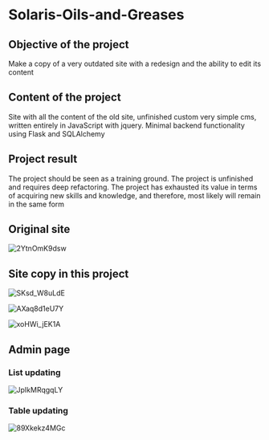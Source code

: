 # Solaris-Oils-and-Greases

## Objective of the project
Make a copy of a very outdated site with a redesign and the ability to edit its content

## Сontent of the project
Site with all the content of the old site, unfinished custom very simple cms, written entirely in JavaScript with jquery. 
Minimal backend functionality using Flask and SQLAlchemy

## Project result
The project should be seen as a training ground. The project is unfinished and requires deep refactoring. 
The project has exhausted its value in terms of acquiring new skills and knowledge, and therefore, most likely will remain in the same form

## Original site
![2YtnOmK9dsw](https://user-images.githubusercontent.com/75232682/124399206-ac0b9980-dd22-11eb-8cc7-d82d95c9c953.jpg)

## Site copy in this project
![SKsd_W8uLdE](https://user-images.githubusercontent.com/75232682/124399271-f5f47f80-dd22-11eb-8a8f-c030e2669a78.jpg)

![AXaq8d1eU7Y](https://user-images.githubusercontent.com/75232682/124399499-8e3f3400-dd24-11eb-95b1-ff8193bf08ad.jpg)

![xoHWi_jEK1A](https://user-images.githubusercontent.com/75232682/124399501-90a18e00-dd24-11eb-9657-f89f9a7d797f.jpg)

## Admin page
### List updating
![JpIkMRqgqLY](https://user-images.githubusercontent.com/75232682/124399506-91d2bb00-dd24-11eb-9537-ee2b8d3be064.jpg)

### Table updating
![89Xkekz4MGc](https://user-images.githubusercontent.com/75232682/124399510-96976f00-dd24-11eb-9897-93fa6bdc2bd4.jpg)
